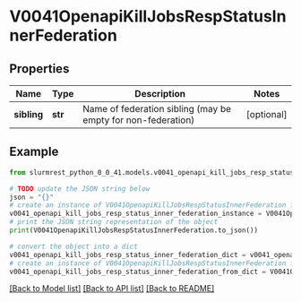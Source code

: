 # V0041OpenapiKillJobsRespStatusInnerFederation


## Properties

Name | Type | Description | Notes
------------ | ------------- | ------------- | -------------
**sibling** | **str** | Name of federation sibling (may be empty for non-federation) | [optional] 

## Example

```python
from slurmrest_python_0_0_41.models.v0041_openapi_kill_jobs_resp_status_inner_federation import V0041OpenapiKillJobsRespStatusInnerFederation

# TODO update the JSON string below
json = "{}"
# create an instance of V0041OpenapiKillJobsRespStatusInnerFederation from a JSON string
v0041_openapi_kill_jobs_resp_status_inner_federation_instance = V0041OpenapiKillJobsRespStatusInnerFederation.from_json(json)
# print the JSON string representation of the object
print(V0041OpenapiKillJobsRespStatusInnerFederation.to_json())

# convert the object into a dict
v0041_openapi_kill_jobs_resp_status_inner_federation_dict = v0041_openapi_kill_jobs_resp_status_inner_federation_instance.to_dict()
# create an instance of V0041OpenapiKillJobsRespStatusInnerFederation from a dict
v0041_openapi_kill_jobs_resp_status_inner_federation_from_dict = V0041OpenapiKillJobsRespStatusInnerFederation.from_dict(v0041_openapi_kill_jobs_resp_status_inner_federation_dict)
```
[[Back to Model list]](../README.md#documentation-for-models) [[Back to API list]](../README.md#documentation-for-api-endpoints) [[Back to README]](../README.md)


